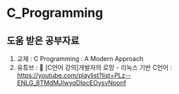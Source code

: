 # C_Programming
## 도움 받은 공부자료 
  1. 교재 : C Programming : A Modern Approach
  2. 유튜브 : 📝 [C언어 강의]개발자의 로망 - 리눅스 기반 C언어 : https://youtube.com/playlist?list=PLz--ENLG_8TMdMJIwyqDIpcEOysvNoonf
